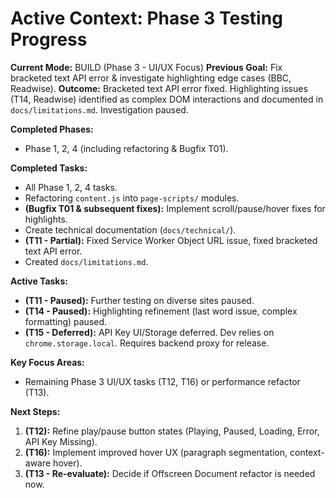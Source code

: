 # Active Context: Phase 3 Testing Progress

**Current Mode:** BUILD (Phase 3 - UI/UX Focus)
**Previous Goal:** Fix bracketed text API error & investigate highlighting edge cases (BBC, Readwise).
**Outcome:** Bracketed text API error fixed. Highlighting issues (T14, Readwise) identified as complex DOM interactions and documented in `docs/limitations.md`. Investigation paused.

**Completed Phases:**
*   Phase 1, 2, 4 (including refactoring & Bugfix T01).

**Completed Tasks:**
*   All Phase 1, 2, 4 tasks.
*   Refactoring `content.js` into `page-scripts/` modules.
*   **(Bugfix T01 & subsequent fixes):** Implement scroll/pause/hover fixes for highlights.
*   Create technical documentation (`docs/technical/`).
*   **(T11 - Partial):** Fixed Service Worker Object URL issue, fixed bracketed text API error.
*   Created `docs/limitations.md`.

**Active Tasks:**
*   **(T11 - Paused):** Further testing on diverse sites paused.
*   **(T14 - Paused):** Highlighting refinement (last word issue, complex formatting) paused.
*   **(T15 - Deferred):** API Key UI/Storage deferred. Dev relies on `chrome.storage.local`. Requires backend proxy for release.

**Key Focus Areas:**
*   Remaining Phase 3 UI/UX tasks (T12, T16) or performance refactor (T13).

**Next Steps:**

1.  **(T12):** Refine play/pause button states (Playing, Paused, Loading, Error, API Key Missing).
2.  **(T16):** Implement improved hover UX (paragraph segmentation, context-aware hover).
3.  **(T13 - Re-evaluate):** Decide if Offscreen Document refactor is needed now.